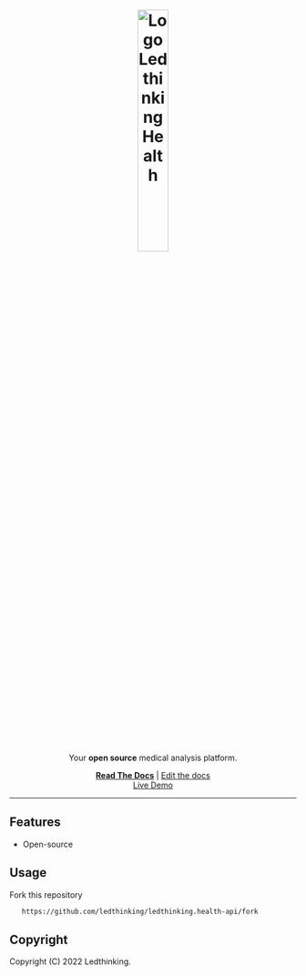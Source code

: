 <div align="center">
    <h1><img width="33%" src="https://user-images.githubusercontent.com/43012757/200094891-e899c845-3758-44b6-b87f-c04670c54677.png" alt="Logo Ledthinking Health"></h1>
    <p>Your <strong>open source</strong> medical analysis platform.</p>
</div>

<div align="center">
  <a href="https://docs.health.ledthinking.app/"><strong>Read The Docs</strong></a> |
  <a href="https://github.com/clebsonf/ld.health/tree/main/docs/">Edit the docs</a>
</div>
<div align="center">
  <a href="https://docs.health.ledthinking.app/">Live Demo</a>
</div>

<hr />

## Features
* Open-source

## Usage
Fork this repository
```bash
   https://github.com/ledthinking/ledthinking.health-api/fork
```
## Copyright
Copyright (C) 2022 Ledthinking.
